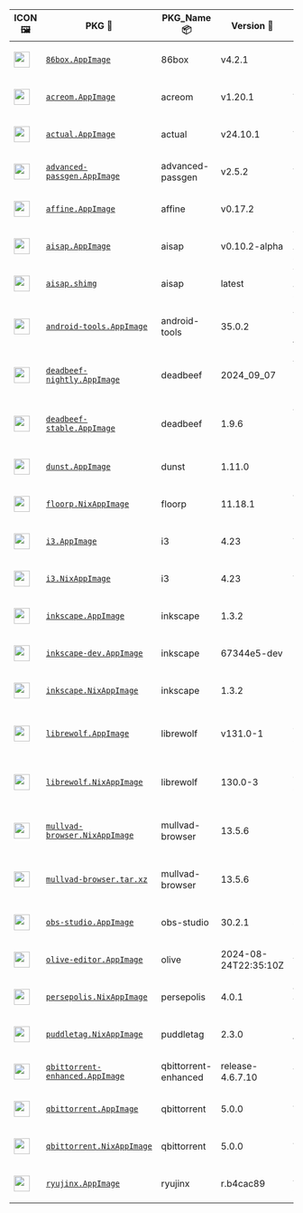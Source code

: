 |ICON 🖼️|PKG 📀|PKG_Name 📦|Version 🧬| Description ℹ️|Note ⚠️|Homepage 🌐|Source 📡|Size 💾|SHA256SUM 🔐|B3SUM 🔐|Script ⚙️|Log 🧾|
| ---- | ---- | ---- | ---- | ---- | ---- | ---- | ---- | ---- | ---- | ---- | ---- | ---- |
| <img src="https://pkg.ajam.dev/x86_64-Linux/86box.icon.png" width="28" height="28"> | [`86box.AppImage`](https://pkg.ajam.dev/x86_64-Linux/86box.AppImage) | 86box | v4.2.1 | Emulator of x86-based machines (AppImage) | You need to download ROMS (https://86box.readthedocs.io/en/latest/usage/roms.html)<br>(CI_VERIFIED: https://github.com/86Box/86Box/actions) | [https://86box.readthedocs.io](https://86box.readthedocs.io) | [https://github.com/86Box/86Box](https://github.com/86Box/86Box) |57.98 MB | `dc7a4657bcd0a711f853a3fa23e0c398e861cfbe41238079e037cb6e275bc086` | `c74e70db214ef513427fd410a0bd5515f465582009bc68b478c550620f37c999` | https://github.com/Azathothas/Toolpacks-Extras/blob/main/.github/scripts/x86_64-Linux/pkgs/86box.sh | https://pkg.ajam.dev/x86_64-Linux/86box.log | emulator,hypervisor |
| <img src="https://pkg.ajam.dev/x86_64-Linux/acreom.icon.png" width="28" height="28"> | [`acreom.AppImage`](https://pkg.ajam.dev/x86_64-Linux/acreom.AppImage) | acreom | v1.20.1 | An IDE based Knowledge Base using Markdown (AppImage) | Closed Source<br>(CI_VERIFIED: NONE) | [https://acreom.com](https://acreom.com) | [https://github.com/Acreom/releases](https://github.com/Acreom/releases) |139.07 MB | `0cb2d7541d0bd788e50e386fecbe2911a77e9a1e513f89100742de7e62d37d6d` | `bf30d35cddba5e409f11b1a13ced5152e27d28bde8edd29c8efc4faf163ee2c6` | https://github.com/Azathothas/Toolpacks-Extras/blob/main/.github/scripts/x86_64-Linux/pkgs/acreom.sh | https://pkg.ajam.dev/x86_64-Linux/acreom.log | ide,knowledge-base,wiki |
| <img src="https://pkg.ajam.dev/x86_64-Linux/actual.icon.png" width="28" height="28"> | [`actual.AppImage`](https://pkg.ajam.dev/x86_64-Linux/actual.AppImage) | actual | v24.10.1 | A local-first personal finance app (AppImage) | (CI_VERIFIED: https://github.com/actualbudget/actual/actions) | [https://actualbudget.org](https://actualbudget.org) | [https://github.com/actualbudget/actual](https://github.com/actualbudget/actual) |93.52 MB | `65d6f275e6ba8b7016a0125775f268b6023336abffa3f5f5cb86a038f0be033d` | `c2bc18ab656013adf2ebc255a70f0cae9fd795303e00ff4a87138aea0fab99e4` | https://github.com/Azathothas/Toolpacks-Extras/blob/main/.github/scripts/x86_64-Linux/pkgs/actual.sh | https://pkg.ajam.dev/x86_64-Linux/actual.log | finance |
| <img src="https://pkg.ajam.dev/x86_64-Linux/advanced-passgen.icon.png" width="28" height="28"> | [`advanced-passgen.AppImage`](https://pkg.ajam.dev/x86_64-Linux/advanced-passgen.AppImage) | advanced-passgen | v2.5.2 | Advanced Password Generator (AppImage) | (CI_VERIFIED: https://github.com/CodeDead/Advanced-PassGen/actions) | [https://advancedpassgen.codedead.com](https://advancedpassgen.codedead.com) | [https://github.com/CodeDead/Advanced-PassGen](https://github.com/CodeDead/Advanced-PassGen) |101.12 MB | `1f0e8ca2a37c539157fdc89437ea76804626c8b0928316bb1718149104c184e6` | `897d41eb5b4b8dbcef3bc8671f4bae9371c3c50b6a4afc0907e50483d77f37cb` | https://github.com/Azathothas/Toolpacks-Extras/blob/main/.github/scripts/x86_64-Linux/pkgs/advanced-passgen.sh | https://pkg.ajam.dev/x86_64-Linux/advanced-passgen.log | passgen,password-manager |
| <img src="https://pkg.ajam.dev/x86_64-Linux/affine.icon.png" width="28" height="28"> | [`affine.AppImage`](https://pkg.ajam.dev/x86_64-Linux/affine.AppImage) | affine | v0.17.2 | Privacy-focused browser for Linux, macOS and Windows (AppImage,NixAppImage) | This PKG has Multiple Formats (CI_VERIFIED: https://github.com/toeverything/AFFiNE/actions) | [https://affine.pro](https://affine.pro) | [https://github.com/toeverything/AFFiNE](https://github.com/toeverything/AFFiNE) |157.87 MB | `aef2f94c5a8ff4890761ff14f6a653f977fc27d78b7004ea0f21d49d524ceb2b` | `34a4d8cb82a6bcfc9e9cdaeac3122d3ba76ecf154ed8dc76cbed605caa817a17` | https://github.com/Azathothas/Toolpacks-Extras/blob/main/.github/scripts/x86_64-Linux/pkgs/affine.sh | https://pkg.ajam.dev/x86_64-Linux/affine.log | knowledge-base,wiki |
| <img src="https://pkg.ajam.dev/x86_64-Linux/aisap.icon.png" width="28" height="28"> | [`aisap.AppImage`](https://pkg.ajam.dev/x86_64-Linux/aisap.AppImage) | aisap | v0.10.2-alpha | Tool to make sandboxing AppImages easy (AppImage , shImg) | This PKG was built from Source using appimagetool (CI_VERIFIED: https://github.com/mgord9518/aisap/actions) | [https://github.com/mgord9518/aisap](https://github.com/mgord9518/aisap) | [https://github.com/mgord9518/aisap](https://github.com/mgord9518/aisap) |2.66 MB | `ec28ff4bc413efd2326c30b0a48b41c2f50295e29bdb0a9fc9f668cdd0e656d0` | `4c1e3b1aac577cd4d718c076d54ee425a914af9856eb26ddf726c5f6b4493b22` | https://github.com/Azathothas/Toolpacks-Extras/blob/main/.github/scripts/x86_64-Linux/pkgs/aisap.sh | https://pkg.ajam.dev/x86_64-Linux/aisap.log | cli,sandbox |
| <img src="https://pkg.ajam.dev/x86_64-Linux/aisap.icon.png" width="28" height="28"> | [`aisap.shimg`](https://pkg.ajam.dev/x86_64-Linux/aisap.shimg) | aisap | latest | Tool to make sandboxing AppImages easy (AppImage , shImg) | This PKG was built from Source using appimagetool (CI_VERIFIED: https://github.com/mgord9518/aisap/actions) | [https://github.com/mgord9518/aisap](https://github.com/mgord9518/aisap) | [https://github.com/mgord9518/aisap](https://github.com/mgord9518/aisap) |5.44 MB | `f2460f95a37b59dbf6feda0f0cb4d5b22f650f67384b9bb401ede929047ff94f` | `4264397461b74736dcefccbb326286dde41b24135a7e9fa949c6fa25a297aa1d` | https://github.com/Azathothas/Toolpacks-Extras/blob/main/.github/scripts/x86_64-Linux/pkgs/aisap.sh | https://pkg.ajam.dev/x86_64-Linux/aisap.log | cli,sandbox |
| <img src="https://pkg.ajam.dev/x86_64-Linux/android-tools.icon.png" width="28" height="28"> | [`android-tools.AppImage`](https://pkg.ajam.dev/x86_64-Linux/android-tools.AppImage) | android-tools | 35.0.2 | Android SDK Platform-Tools that interface with the Android platform, primarily adb and fastboot (AppImage) | This PKG was built from Source using go-appimagetool | [https://developer.android.com/tools/releases/platform-tools](https://developer.android.com/tools/releases/platform-tools) | [https://android.googlesource.com/platform/tools/base](https://android.googlesource.com/platform/tools/base) |7.21 MB | `d362d355c305183333d941c2d066717c24841f0654bf7c382b301422d52a7b27` | `c5c8b88ddc52c662b343e0bee3b7fa605311fde18b529cffff6c75b27b4bf36e` | https://github.com/Azathothas/Toolpacks-Extras/blob/main/.github/scripts/x86_64-Linux/pkgs/android-tools.sh | https://pkg.ajam.dev/x86_64-Linux/android-tools.log | android,utility |
| <img src="https://pkg.ajam.dev/x86_64-Linux/deadbeef-nightly.icon.png" width="28" height="28"> | [`deadbeef-nightly.AppImage`](https://pkg.ajam.dev/x86_64-Linux/deadbeef-nightly.AppImage) | deadbeef | 2024_09_07 | A Modular (Extensible with Plugins) Audio Player that can play & convert almost all Audio Formats (AppImage) | This PKG was built from Portable Nightly Releases using AppImageTool<br>(CI_VERIFIED: https://github.com/DeaDBeeF-Player/deadbeef/actions) | [https://deadbeef.sourceforge.io](https://deadbeef.sourceforge.io) | [https://github.com/DeaDBeeF-Player/deadbeef](https://github.com/DeaDBeeF-Player/deadbeef) |8.15 MB | `4bd5e8e112c89dfc13937eada5068844f8dde9ba583954dd596b4c601308cd17` | `ef1988620ded51f6b082b901b38f28492fc12d4ca5d16b8525db29e5f7c0a10e` | https://github.com/Azathothas/Toolpacks-Extras/blob/main/.github/scripts/x86_64-Linux/pkgs/deadbeef-nightly.sh | https://pkg.ajam.dev/x86_64-Linux/deadbeef-nightly.log | multimedia,music,music-player |
| <img src="https://pkg.ajam.dev/x86_64-Linux/deadbeef-stable.icon.png" width="28" height="28"> | [`deadbeef-stable.AppImage`](https://pkg.ajam.dev/x86_64-Linux/deadbeef-stable.AppImage) | deadbeef | 1.9.6 | A Modular (Extensible with Plugins) Audio Player that can play & convert almost all Audio Formats (AppImage) | This PKG was built from Portable Stable Releases using AppImageTool<br>(CI_VERIFIED: https://github.com/DeaDBeeF-Player/deadbeef/actions) | [https://deadbeef.sourceforge.io](https://deadbeef.sourceforge.io) | [https://github.com/DeaDBeeF-Player/deadbeef](https://github.com/DeaDBeeF-Player/deadbeef) |8.15 MB | `3bad03b2b91eef2f5949ad3ddf0e6a21981813aea05254c8e3e8d71a9878ba7b` | `8041335d1718329558064ca3f8284eb375952611225f124ce66d2a00cf4ff7ce` | https://github.com/Azathothas/Toolpacks-Extras/blob/main/.github/scripts/x86_64-Linux/pkgs/deadbeef-stable.sh | https://pkg.ajam.dev/x86_64-Linux/deadbeef-stable.log | multimedia,music,music-player |
| <img src="https://pkg.ajam.dev/x86_64-Linux/dunst.icon.png" width="28" height="28"> | [`dunst.AppImage`](https://pkg.ajam.dev/x86_64-Linux/dunst.AppImage) | dunst | 1.11.0 | Lightweight and customizable notification daemon (AppImage) | This PKG was built from Source using go-appimagetool | [https://dunst-project.org](https://dunst-project.org) | [https://github.com/dunst-project/dunst](https://github.com/dunst-project/dunst) |12.92 MB | `cb1104c0f8def84b921d40c557845271866221f0f2a9fc27bbab67d7acf3d8b3` | `8bd33c61dbca2f02554f09a155bf74e6a5d5282a4ab9127deb952dfb629234be` | https://github.com/Azathothas/Toolpacks-Extras/blob/main/.github/scripts/x86_64-Linux/pkgs/dunst.sh | https://pkg.ajam.dev/x86_64-Linux/dunst.log | daemon,notification |
| <img src="https://pkg.ajam.dev/x86_64-Linux/floorp.icon.png" width="28" height="28"> | [`floorp.NixAppImage`](https://pkg.ajam.dev/x86_64-Linux/floorp.NixAppImage) | floorp | 11.18.1 | A FireFox Fork with Advanced Features & More Customization (AppImage,NixAppImage) | This PKG has Multiple Formats (CI_VERIFIED: https://github.com/Floorp-Projects/Floorp/actions) | [https://floorp.app](https://floorp.app) | [https://github.com/Floorp-Projects/Floorp](https://github.com/Floorp-Projects/Floorp) |366.35 MB | `0fe86c240a22dedbaf5b9d510afc0fec1b3deabfe36d6a521c17bcdde2bc673d` | `58aa58539be247b137a5838899f9036f8a9c67ec5ac21bbc4b09e893a6738b00` | https://github.com/Azathothas/Toolpacks-Extras/blob/main/.github/scripts/x86_64-Linux/pkgs/floorp.sh | https://pkg.ajam.dev/x86_64-Linux/floorp.log | browser,firefox-fork |
| <img src="https://pkg.ajam.dev/x86_64-Linux/i3.icon.png" width="28" height="28"> | [`i3.AppImage`](https://pkg.ajam.dev/x86_64-Linux/i3.AppImage) | i3 | 4.23 | A Tiling Window Manager (AppImage,NixAppImage) | This PKG has Multiple Formats<br>(CI_VERIFIED: https://github.com/i3/i3/actions) | [https://i3wm.org](https://i3wm.org) | [https://github.com/i3/i3](https://github.com/i3/i3) |3.6 MB | `f655e78162513250b771fbc1be7156f34a7668bbf8ce897e290843b042eba664` | `4a6f15cfa677b4c3d4484861ab188596e312611881717a83ccfb1e9064dcae14` | https://github.com/Azathothas/Toolpacks-Extras/blob/main/.github/scripts/x86_64-Linux/pkgs/i3.sh | https://pkg.ajam.dev/x86_64-Linux/i3.log | window,window-manager,wm |
| <img src="https://pkg.ajam.dev/x86_64-Linux/i3.icon.png" width="28" height="28"> | [`i3.NixAppImage`](https://pkg.ajam.dev/x86_64-Linux/i3.NixAppImage) | i3 | 4.23 | A Tiling Window Manager (AppImage,NixAppImage) | This PKG has Multiple Formats<br>(CI_VERIFIED: https://github.com/i3/i3/actions) | [https://i3wm.org](https://i3wm.org) | [https://github.com/i3/i3](https://github.com/i3/i3) |40.21 MB | `dc37052ec49c1da07764be6aa536591f931b571ea8d55497791c4e9662f02b2e` | `4a6d36403eab8f39f3d3e929a5498b30ed1f4c18eaecfe21c1db7ae0af91b3b7` | https://github.com/Azathothas/Toolpacks-Extras/blob/main/.github/scripts/x86_64-Linux/pkgs/i3.sh | https://pkg.ajam.dev/x86_64-Linux/i3.log | window,window-manager,wm |
| <img src="https://pkg.ajam.dev/x86_64-Linux/inkscape.icon.png" width="28" height="28"> | [`inkscape.AppImage`](https://pkg.ajam.dev/x86_64-Linux/inkscape.AppImage) | inkscape | 1.3.2 | FOSS Vector Graphics Editor (AppImage,NixAppImage) | This PKG has Multiple Formats (CI_VERIFIED: https://gitlab.com/inkscape/inkscape/-/pipelines) | [https://inkscape.org](https://inkscape.org) | [https://gitlab.com/inkscape/inkscape](https://gitlab.com/inkscape/inkscape) |96.33 MB | `999027bf1af436cf807eefe1250a95b4358798d9ecfbf08e4bec9dbe186e88cc` | `b039b83a31c080d27a893f486bc3748a02b160f13f1a80a45852c800a78c9618` | https://github.com/Azathothas/Toolpacks-Extras/blob/main/.github/scripts/x86_64-Linux/pkgs/inkscape.sh | https://pkg.ajam.dev/x86_64-Linux/inkscape.log | graphics,multimedia |
| <img src="https://pkg.ajam.dev/x86_64-Linux/inkscape.icon.png" width="28" height="28"> | [`inkscape-dev.AppImage`](https://pkg.ajam.dev/x86_64-Linux/inkscape-dev.AppImage) | inkscape | 67344e5-dev | FOSS Vector Graphics Editor (AppImage,NixAppImage) | This PKG has Multiple Formats (CI_VERIFIED: https://gitlab.com/inkscape/inkscape/-/pipelines) | [https://inkscape.org](https://inkscape.org) | [https://gitlab.com/inkscape/inkscape](https://gitlab.com/inkscape/inkscape) |100.25 MB | `acbb37d3930e5b7693ff3f2e5621d5a6e9cf62013d5efa1ecc9a4505dc344bc7` | `8d307dc6892bae792294e21987016d98f98e9b8b67eb7a3c6bf8af920a401f18` | https://github.com/Azathothas/Toolpacks-Extras/blob/main/.github/scripts/x86_64-Linux/pkgs/inkscape.sh | https://pkg.ajam.dev/x86_64-Linux/inkscape.log | graphics,multimedia |
| <img src="https://pkg.ajam.dev/x86_64-Linux/inkscape.icon.png" width="28" height="28"> | [`inkscape.NixAppImage`](https://pkg.ajam.dev/x86_64-Linux/inkscape.NixAppImage) | inkscape | 1.3.2 | FOSS Vector Graphics Editor (AppImage,NixAppImage) | This PKG has Multiple Formats (CI_VERIFIED: https://gitlab.com/inkscape/inkscape/-/pipelines) | [https://inkscape.org](https://inkscape.org) | [https://gitlab.com/inkscape/inkscape](https://gitlab.com/inkscape/inkscape) |253.96 MB | `f4ef8374ee896dcddd83a4ae13e9eb8db8d185c258e31bb76e67d238ef6702c2` | `7b2b8f1c08aeb182095f6402a0be3a7780d2925fd69869c68ff4e0978e4fbbb1` | https://github.com/Azathothas/Toolpacks-Extras/blob/main/.github/scripts/x86_64-Linux/pkgs/inkscape.sh | https://pkg.ajam.dev/x86_64-Linux/inkscape.log | graphics,multimedia |
| <img src="https://pkg.ajam.dev/x86_64-Linux/librewolf.icon.png" width="28" height="28"> | [`librewolf.AppImage`](https://pkg.ajam.dev/x86_64-Linux/librewolf.AppImage) | librewolf | v131.0-1 | LibreWolf Web Browser is a fork of Firefox, focused on privacy, security and freedom (AppImage,NixAppImage) | This PKG has Multiple Formats (CI_VERIFIED: https://gitlab.com/librewolf-community/browser/appimage/-/pipelines) | [https://librewolf.net](https://librewolf.net) | [https://gitlab.com/librewolf-community/browser](https://gitlab.com/librewolf-community/browser) |93.93 MB | `53e22d25a590f69214737a61c3a771ca0c271862b439ab72e24b89e8b2c469e4` | `9cc6476db8cdd33d076ce5e2179a59363e1c11d9084d33c40b124f99b190ab75` | https://github.com/Azathothas/Toolpacks-Extras/blob/main/.github/scripts/x86_64-Linux/pkgs/librewolf.sh | https://pkg.ajam.dev/x86_64-Linux/librewolf.log | browser,privacy |
| <img src="https://pkg.ajam.dev/x86_64-Linux/librewolf.icon.png" width="28" height="28"> | [`librewolf.NixAppImage`](https://pkg.ajam.dev/x86_64-Linux/librewolf.NixAppImage) | librewolf | 130.0-3 | LibreWolf Web Browser is a fork of Firefox, focused on privacy, security and freedom (AppImage,NixAppImage) | This PKG has Multiple Formats (CI_VERIFIED: https://gitlab.com/librewolf-community/browser/appimage/-/pipelines) | [https://librewolf.net](https://librewolf.net) | [https://gitlab.com/librewolf-community/browser](https://gitlab.com/librewolf-community/browser) |344.58 MB | `0520d1a81c8b3f192fc5960496feb6b59fe1c023adf3736c68bfbf4ed252ac57` | `31eaf890cce1a968f5e34702ef77213a7be405ffb5025fb75c8a33c42b073f07` | https://github.com/Azathothas/Toolpacks-Extras/blob/main/.github/scripts/x86_64-Linux/pkgs/librewolf.sh | https://pkg.ajam.dev/x86_64-Linux/librewolf.log | browser,privacy |
| <img src="https://pkg.ajam.dev/x86_64-Linux/mullvad-browser.icon.png" width="28" height="28"> | [`mullvad-browser.NixAppImage`](https://pkg.ajam.dev/x86_64-Linux/mullvad-browser.NixAppImage) | mullvad-browser | 13.5.6 | Privacy-focused browser for Linux, macOS and Windows (Archive,AppImage,NixAppImage) | This PKG has Multiple Formats (CI_VERIFIED: https://gitlab.torproject.org/tpo/applications/mullvad-browser/-/pipelines) | [https://mullvad.net/en/browser](https://mullvad.net/en/browser) | [https://gitlab.torproject.org/tpo/applications/mullvad-browser/](https://gitlab.torproject.org/tpo/applications/mullvad-browser/) |364.04 MB | `02713ca4c08b514a6cfa01f4bf2cfc5f26d34132e956d8f7c9bc3ae093e0e766` | `47cefb60b63e03d8390322d4c15881636198f375dcfdf37bd727c5369499c14f` | https://github.com/Azathothas/Toolpacks-Extras/blob/main/.github/scripts/x86_64-Linux/pkgs/mullvad-browser.sh | https://pkg.ajam.dev/x86_64-Linux/mullvad-browser.log | anonymity,browser,privacy,tor |
| <img src="https://pkg.ajam.dev/x86_64-Linux/mullvad-browser.icon.png" width="28" height="28"> | [`mullvad-browser.tar.xz`](https://pkg.ajam.dev/x86_64-Linux/mullvad-browser.tar.xz) | mullvad-browser | 13.5.6 | Privacy-focused browser for Linux, macOS and Windows (Archive,AppImage,NixAppImage) | This PKG has Multiple Formats (CI_VERIFIED: https://gitlab.torproject.org/tpo/applications/mullvad-browser/-/pipelines) | [https://mullvad.net/en/browser](https://mullvad.net/en/browser) | [https://gitlab.torproject.org/tpo/applications/mullvad-browser/](https://gitlab.torproject.org/tpo/applications/mullvad-browser/) |103.44 MB | `01ac865857ec7402bd2aee09e270e8949c67427d078467997847ffffd3aca560` | `ba7625379e99fb76abff48994196cb0325821edde8afd99f6ba971fc92e69fd8` | https://github.com/Azathothas/Toolpacks-Extras/blob/main/.github/scripts/x86_64-Linux/pkgs/mullvad-browser.sh | https://pkg.ajam.dev/x86_64-Linux/mullvad-browser.log | anonymity,browser,privacy,tor |
| <img src="https://pkg.ajam.dev/x86_64-Linux/obs-studio.icon.png" width="28" height="28"> | [`obs-studio.AppImage`](https://pkg.ajam.dev/x86_64-Linux/obs-studio.AppImage) | obs-studio | 30.2.1 | FOSS cross-platform screencasting and streaming app (AppImage,NixAppImage) | This PKG has Multiple Formats (CI_VERIFIED: https://github.com/obsproject/obs-studio/actions) | [https://obsproject.com](https://obsproject.com) | [https://github.com/obsproject/obs-studio](https://github.com/obsproject/obs-studio) |178.81 MB | `35f399a854d65146035b4a57b5dd2b9e3d7bb457f8b5a5a89fe74370fc751f73` | `189e09809e199d8fdf112eb1cc2d164898277adcf7dc835482c409d67dc08b3a` | https://github.com/Azathothas/Toolpacks-Extras/blob/main/.github/scripts/x86_64-Linux/pkgs/obs-studio.sh | https://pkg.ajam.dev/x86_64-Linux/obs-studio.log | multimedia,screenrecording,video |
| <img src="https://pkg.ajam.dev/x86_64-Linux/olive-editor.icon.png" width="28" height="28"> | [`olive-editor.AppImage`](https://pkg.ajam.dev/x86_64-Linux/olive-editor.AppImage) | olive | 2024-08-24T22:35:10Z | Free open-source non-linear video editor (AppImage,NixAppImage) | This PKG has Multiple Formats (CI_VERIFIED: https://github.com/olive-editor/olive/actions) | [https://www.olivevideoeditor.org](https://www.olivevideoeditor.org) | [https://github.com/olive-editor/olive](https://github.com/olive-editor/olive) |120.54 MB | `e75af6098b238238d85f4c7223bd874686c44c1c73d58bfb6911cf7fdf7c4843` | `31946c732fcdd9d4713e9b96d25da2e2999a6f792f986f3ed3723f178c799cec` | https://github.com/Azathothas/Toolpacks-Extras/blob/main/.github/scripts/x86_64-Linux/pkgs/olive-editor.sh | https://pkg.ajam.dev/x86_64-Linux/olive-editor.log | multimedia,video,video-editor |
| <img src="https://pkg.ajam.dev/x86_64-Linux/persepolis.icon.png" width="28" height="28"> | [`persepolis.NixAppImage`](https://pkg.ajam.dev/x86_64-Linux/persepolis.NixAppImage) | persepolis | 4.0.1 | A Download Manager (GUI for aria2) written in Python (AppImage,NixAppImage) | (CI_VERIFIED: NONE) | [https://persepolisdm.github.io](https://persepolisdm.github.io) | [https://github.com/persepolisdm/persepolis](https://github.com/persepolisdm/persepolis) |222.3 MB | `bd587a1f5dab3ee866b49fc30b91400e3e59e25a41e1970378f57d378712df33` | `63f47f0be74dc3365b7c0555d987a54a707b1e1b5dfc7664a28559eef52c0f18` | https://github.com/Azathothas/Toolpacks-Extras/blob/main/.github/scripts/x86_64-Linux/pkgs/persepolis.sh | https://pkg.ajam.dev/x86_64-Linux/persepolis.log | downloader,multimedia |
| <img src="https://pkg.ajam.dev/x86_64-Linux/puddletag.icon.png" width="28" height="28"> | [`puddletag.NixAppImage`](https://pkg.ajam.dev/x86_64-Linux/puddletag.NixAppImage) | puddletag | 2.3.0 | Powerful, simple, audio tag editor for GNU/Linux (NixAppImage) | (CI_VERIFIED: https://github.com/puddletag/puddletag/actions) | [https://docs.puddletag.net](https://docs.puddletag.net) | [https://github.com/puddletag/puddletag](https://github.com/puddletag/puddletag) |210.37 MB | `399f8909c9a37aa0276d1238d299ea67ab366dfe1ce7f3d81c4b14ef37553de1` | `9c8a853aedc387817efabfab22cea63be56a65e0fecc2029a3a605c2b760c236` | https://github.com/Azathothas/Toolpacks-Extras/blob/main/.github/scripts/x86_64-Linux/pkgs/puddletag.sh | https://pkg.ajam.dev/x86_64-Linux/puddletag.log | audio,multimedia,music |
| <img src="https://pkg.ajam.dev/x86_64-Linux/qbittorrent-enhanced.icon.png" width="28" height="28"> | [`qbittorrent-enhanced.AppImage`](https://pkg.ajam.dev/x86_64-Linux/qbittorrent-enhanced.AppImage) | qbittorrent-enhanced | release-4.6.7.10 | A qBittorrent for with Enhanced Features (AppImage) | (CI_VERIFIED: https://github.com/c0re100/qBittorrent-Enhanced-Edition/actions) | [https://github.com/c0re100/qBittorrent-Enhanced-Edition](https://github.com/c0re100/qBittorrent-Enhanced-Edition) | [https://github.com/c0re100/qBittorrent-Enhanced-Edition](https://github.com/c0re100/qBittorrent-Enhanced-Edition) |24.91 MB | `656b2b7a8b274229d4943fe33ebcf9f5a2df31016611ad53ae993fb8bd9c5a45` | `5a07396972a9366ebaeab5b7d670c3149b9eb407767d3bed135acdfdeff257c8` | https://github.com/Azathothas/Toolpacks-Extras/blob/main/.github/scripts/x86_64-Linux/pkgs/qbittorrent-enhanced.sh | https://pkg.ajam.dev/x86_64-Linux/qbittorrent-enhanced.log | downloader,torrent |
| <img src="https://pkg.ajam.dev/x86_64-Linux/qbittorrent.icon.png" width="28" height="28"> | [`qbittorrent.AppImage`](https://pkg.ajam.dev/x86_64-Linux/qbittorrent.AppImage) | qbittorrent | 5.0.0 | A qBittorrent for with Enhanced Features (AppImage) | This PKG has Multiple Formats (CI_VERIFIED: https://github.com/qbittorrent/qBittorrent/actions) | [https://www.qbittorrent.org](https://www.qbittorrent.org) | [https://github.com/qbittorrent/qBittorrent](https://github.com/qbittorrent/qBittorrent) |84.37 MB | `0d76cd2943899ce651c05fc211124095edfd7796578020a544a7681698d2715f` | `aa6a9f6d0960fde933c041b1d217801e9408e4d8b470e047c8a784e5397f43d6` | https://github.com/Azathothas/Toolpacks-Extras/blob/main/.github/scripts/x86_64-Linux/pkgs/qbittorrent.sh | https://pkg.ajam.dev/x86_64-Linux/qbittorrent.log | downloader,torrent |
| <img src="https://pkg.ajam.dev/x86_64-Linux/qbittorrent.icon.png" width="28" height="28"> | [`qbittorrent.NixAppImage`](https://pkg.ajam.dev/x86_64-Linux/qbittorrent.NixAppImage) | qbittorrent | 5.0.0 | A qBittorrent for with Enhanced Features (AppImage) | This PKG has Multiple Formats (CI_VERIFIED: https://github.com/qbittorrent/qBittorrent/actions) | [https://www.qbittorrent.org](https://www.qbittorrent.org) | [https://github.com/qbittorrent/qBittorrent](https://github.com/qbittorrent/qBittorrent) |171.25 MB | `365d470816ccf3657e211ba828cfa723280eb7064239594353da43bb353e7fa2` | `dd1bc3f373e67e0082a27f2276c62835d0ea7fdfc3e614d212b404b8fa17554b` | https://github.com/Azathothas/Toolpacks-Extras/blob/main/.github/scripts/x86_64-Linux/pkgs/qbittorrent.sh | https://pkg.ajam.dev/x86_64-Linux/qbittorrent.log | downloader,torrent |
| <img src="https://pkg.ajam.dev/x86_64-Linux/ryujinx.icon.png" width="28" height="28"> | [`ryujinx.AppImage`](https://pkg.ajam.dev/x86_64-Linux/ryujinx.AppImage) | ryujinx | r.b4cac89 | A simple, experimental Nintendo Switch emulator | (CI_VERIFIED: https://github.com/ryujinx-mirror/ryujinx/actions) | [https://github.com/ryujinx-mirror/ryujinx](https://github.com/ryujinx-mirror/ryujinx) | [https://github.com/ryujinx-mirror/ryujinx](https://github.com/ryujinx-mirror/ryujinx) |25.24 MB | `07cdeeb754eaa88fea83b4af9b681f0d442886948af27c2ac8b2913a90363a66` | `14209892b072f41cb41644a88c364be454ced3206a6443a85dd1e9f2dbcfc7cc` | https://github.com/Azathothas/Toolpacks-Extras/blob/main/.github/scripts/x86_64-Linux/pkgs/ryujinx.sh | https://pkg.ajam.dev/x86_64-Linux/ryujinx.log | emulator |
